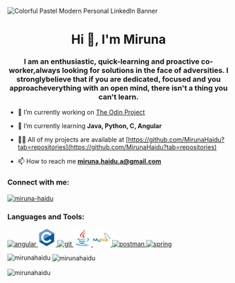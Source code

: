 ![Colorful Pastel Modern Personal LinkedIn Banner](https://github.com/MirunaHaidu/MirunaHaidu/assets/110763663/936f8a54-477d-4b18-bb27-a59537313ff1)
<h1 align="center">Hi 👋, I'm Miruna</h1>
<h3 align="center">I am an enthusiastic, quick-learning and proactive co-worker,always looking for solutions in the face of adversities. I stronglybelieve that if you are dedicated, focused and you approacheverything with an open mind, there isn't a thing you can't learn.</h3>



- 🔭 I’m currently working on [The Odin Project](https://github.com/MirunaHaidu/odin-recipes)

- 🌱 I’m currently learning **Java, Python, C, Angular**

- 👩‍💻 All of my projects are available at [https://github.com/MirunaHaidu?tab=repositories](https://github.com/MirunaHaidu?tab=repositories)

- 📫 How to reach me **miruna.haidu.a@gmail.com**

<h3 align="left">Connect with me:</h3>
<p align="left">
<a href="https://linkedin.com/in/miruna-haidu" target="blank"><img align="center" src="https://raw.githubusercontent.com/rahuldkjain/github-profile-readme-generator/master/src/images/icons/Social/linked-in-alt.svg" alt="miruna-haidu" height="30" width="40" /></a>
</p>

<h3 align="left">Languages and Tools:</h3>
<p align="left"> <a href="https://angular.io" target="_blank" rel="noreferrer"> <img src="https://angular.io/assets/images/logos/angular/angular.svg" alt="angular" width="40" height="40"/> </a> <a href="https://www.cprogramming.com/" target="_blank" rel="noreferrer"> <img src="https://raw.githubusercontent.com/devicons/devicon/master/icons/c/c-original.svg" alt="c" width="40" height="40"/> </a> <a href="https://git-scm.com/" target="_blank" rel="noreferrer"> <img src="https://www.vectorlogo.zone/logos/git-scm/git-scm-icon.svg" alt="git" width="40" height="40"/> </a> <a href="https://www.java.com" target="_blank" rel="noreferrer"> <img src="https://raw.githubusercontent.com/devicons/devicon/master/icons/java/java-original.svg" alt="java" width="40" height="40"/> </a> <a href="https://www.mysql.com/" target="_blank" rel="noreferrer"> <img src="https://raw.githubusercontent.com/devicons/devicon/master/icons/mysql/mysql-original-wordmark.svg" alt="mysql" width="40" height="40"/> </a> <a href="https://postman.com" target="_blank" rel="noreferrer"> <img src="https://www.vectorlogo.zone/logos/getpostman/getpostman-icon.svg" alt="postman" width="40" height="40"/> </a> <a href="https://spring.io/" target="_blank" rel="noreferrer"> <img src="https://www.vectorlogo.zone/logos/springio/springio-icon.svg" alt="spring" width="40" height="40"/> </a> </p>

<p><img align="left" src="https://github-readme-stats.vercel.app/api/top-langs?username=mirunahaidu&show_icons=true&theme=tokyonight&locale=en&layout=compact" alt="mirunahaidu" /></p>

<p>&nbsp;<img align="center" src="https://github-readme-stats.vercel.app/api?username=mirunahaidu&show_icons=true&theme=tokyonight&locale=en" alt="mirunahaidu" /></p>

<p><img align="center" src="https://github-readme-streak-stats.herokuapp.com/?user=mirunahaidu&theme=dark" alt="mirunahaidu" /></p>

